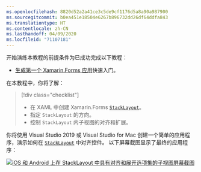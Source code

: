 ```yaml
---
ms.openlocfilehash: 8820d52a2a41ce3c5de9cf1176d5a8a90a987900
ms.sourcegitcommit: b0ea451e18504e6267b896732dd26df64ddfa843
ms.translationtype: HT
ms.contentlocale: zh-CN
ms.lasthandoff: 04/09/2020
ms.locfileid: "71107181"
---
```

开始演练本教程的前提条件为已成功完成以下教程：

- [生成第一个 Xamarin.Forms 应用](~/get-started/first-app/index.md)快速入门。

在本教程中，你将了解：

> [!div class="checklist"]
>
> - 在 XAML 中创建 Xamarin.Forms [`StackLayout`](xref:Xamarin.Forms.StackLayout)。
> - 指定 `StackLayout` 的方向。
> - 控制 `StackLayout` 内子视图的对齐和扩展。

你将使用 Visual Studio 2019 或 Visual Studio for Mac 创建一个简单的应用程序，演示如何在 [`StackLayout`](xref:Xamarin.Forms.StackLayout) 中对齐控件。 以下屏幕截图显示了最终的应用程序：

[![iOS 和 Android 上在 StackLayout 中具有对齐和展开选项集的子视图屏幕截图](../images/alignment-expansion-reduced.png "包含具有对齐和展开集的标签实例的 StackLayout")](../images/alignment-expansion-large.png#lightbox "包含具有对齐和展开集的标签实例的 StackLayout")
